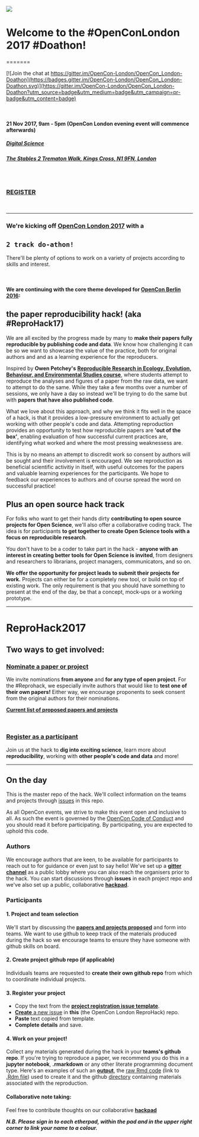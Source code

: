 
![](https://d3n8a8pro7vhmx.cloudfront.net/righttoresearch/pages/1462/features/original/OpenCon_2017_London_-_NB_Banner.png?1505763567)


# Welcome to the **#OpenConLondon 2017 #Doathon**!
=======

[![Join the chat at https://gitter.im/OpenCon-London/OpenCon_London-Doathon](https://badges.gitter.im/OpenCon-London/OpenCon_London-Doathon.svg)](https://gitter.im/OpenCon-London/OpenCon_London-Doathon?utm_source=badge&utm_medium=badge&utm_campaign=pr-badge&utm_content=badge)


<br>

#### **21 Nov 2017, 9am - 5pm (OpenCon London evening event will commence afterwards)**
##### [**Digital Science**](https://www.digital-science.com/)
###### [***The Stables 2 Trematon Walk, Kings Cross, N1 9FN, London***](https://goo.gl/maps/7zAo98pSzB82)

<br>

### [**REGISTER**](https://www.eventbrite.co.uk/e/opencon-London-hackathon-tickets-28890667765)


<br>


***

### We're kicking off [**OpenCon London 2017**](http://www.opencon2017.org/opencon_2017_London) with a 
## **`2 track do-athon!`**

There'll be plenty of options to work on a variety of projects according to skills and interest. 

<br>

#### We are continuing with the core theme developed for [OpenCon Berlin 2016](https://annakrystalli.shinyapps.io/OpenConBerlin_reprohack/): 
## the **paper reproducibility hack!** (aka **#ReproHack17**)

We are all excited by the progress made by many to **make their papers fully reproducible by publishing code and data**. We know how challenging it can be so we want to showcase the value of the practice, both for original authors and and as a learning experience for the reproducers. 

Inspired by **Owen Petchey's** [**Reproducible Research in Ecology, Evolution, Behaviour, and Environmental Studies course**](https://github.com/opetchey/RREEBES), where students attempt to  reproduce the analyses and figures of a paper from the raw data, we want to attempt to do the same. While they take a few months over a number of sessions, we only have a day so instead we'll be trying to do the same but with **papers that have also published code**. 

What we love about this approach, and why we think it fits well in the space of a hack, is that it provides a low-pressure environment to actually get working with other people's code and data. Attempting reproduction provides an opportunity to test how reproducible papers are **'out of the box'**, enabling evaluation of how successful current practices are, identifying what worked and where the most pressing weaknessess are.

This is by no means an attempt to discredit work so consent by authors will be sought and their involvement is encouraged. We see reproduction as beneficial scientific activitiy in itself, with useful outcomes for the papers and valuable learning experiences for the participants. We hope to feedback our experiences to authors and of course spread the word on successful practice!

## Plus an **open source hack track**

For folks who want to get their hands dirty **contributing to open source projects for Open Science**, we'll also offer a collaborative coding track. The idea is for participants **to get together to create Open Science tools with a focus on reproducible research**. 

You don't have to be a coder to take part in the hack - **anyone with an interest in creating better tools for Open Science is invited**, from designers and researchers to librarians, project managers, communicators, and so on.

**We offer the opportunity for project leads to submit their projects for work.** Projects can either be for a completely new tool, or build on top of existing work. The only requirement is that you should have something to present at the end of the day, be that a concept, mock-ups or a working prototype.



***

# ReproHack2017

## **Two ways to get involved:**

### **[Nominate a paper or project](https://goo.gl/forms/DJoAHVDCeWlG92b03)**

We invite nominations **from anyone** and **for any type of open project**. For the #Reprohack, we especially invite authors that would like to **test one of their own papers!** Either way, we encourage proponents to seek consent from the original authors for their nominations. 

[**Current list of proposed papers and projects**](https://annakrystalli.shinyapps.io/OpenConLondon_Doathon/)

<br>


### [**Register as a participant**](https://www.eventbrite.co.uk/e/opencon-london-2017-hackathon-tickets-38843068664)

Join us at the hack to **dig into exciting science**, learn more about **reproducibility**, working with **other people's code and data** and more!


***

## **On the day**

This is the master repo of the hack. We'll collect information on the teams and projects through [issues](https://github.com/OpenCon-London/OpenCon_London-Doathon/issues) in this repo. 

As all OpenCon events, we strive to make this event open and inclusive to all. As such the event is governed by the [OpenCon Code of Conduct](http://www.opencon2017.org/code_of_conduct) and you should read it before participating. By participating, you are expected to uphold this code.



### **Authors**

We encourage authors that are keen, to be available for participants to reach out to for guidance or even just to say hello! We've set up a [**gitter channel**](https://gitter.im/OpenCon-London/OpenCon_London-Doathon) as a public lobby where you can also reach the organisers prior to the hack. You can start discussions through **issues** in each project repo and we've also set up a public, collaborative [**hackpad**](https://public.etherpad-mozilla.org/p/OpenConLondon2017_Doathon).

### **Participants**

#### **1. Project and team selection**

We'll start by discussing the [**papers and projects proposed**](https://annakrystalli.shinyapps.io/OpenConLondon_Doathon/) and form into teams. We want to use github to keep track of the materials produced during the hack so we encourage teams to ensure they have someone with github skills on board. 


#### **2. Create project github repo (if applicable)**

 Individuals teams are requested to **create their own github repo** from which to coordinate individual projects.

#### **3. Register your project**
- Copy the text from the [**project registration issue template**](https://raw.githubusercontent.com/annakrystalli/OpenConBerlin_ReproHack/master/.github/project_reg_tmpl.md).
- [**Create** a new issue](https://github.com/OpenCon-London/OpenCon_London-Doathon/issues/new) in **this** (the OpenCon London ReproHack) repo.
- **Paste** text copied from template.
- **Complete details** and save.

#### **4. Work on your project!**

Collect any materials generated during the hack in your **teams's github repo**. If you're trying to reproduce a paper, we recommend you do this in a **jupyter notebook**, **.rmarkdown** or any other literate programming document type. Here's an examples of such an [**output**](https://rawgit.com/opetchey/RREEBES/master/Beninca_etal_2008_Nature/report/report.html), the [raw Rmd code](https://raw.githubusercontent.com/opetchey/RREEBES/master/Beninca_etal_2008_Nature/report/report.Rmd) (link to [.Rdm file](https://github.com/opetchey/RREEBES/blob/master/Beninca_etal_2008_Nature/report/report.Rmd)) used to create it and the github [directory](https://github.com/opetchey/RREEBES/tree/master/Beninca_etal_2008_Nature) containing materials associated with the reproduction.


#### Collaborative note taking:

Feel free to contribute thoughts on our collaborative [**hackpad**](https://public.etherpad-mozilla.org/p/OpenConLondon2017_Doathon)

***N.B. Please sign in to each etherpad, within the pad and in the upper right corner to link your name to a colour.***
